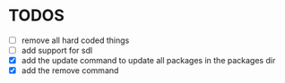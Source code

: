 # TODOS

- [ ] remove all hard coded things
- [ ] add support for sdl
- [X] add the update command to update all packages in the packages dir
- [X] add the remove command
